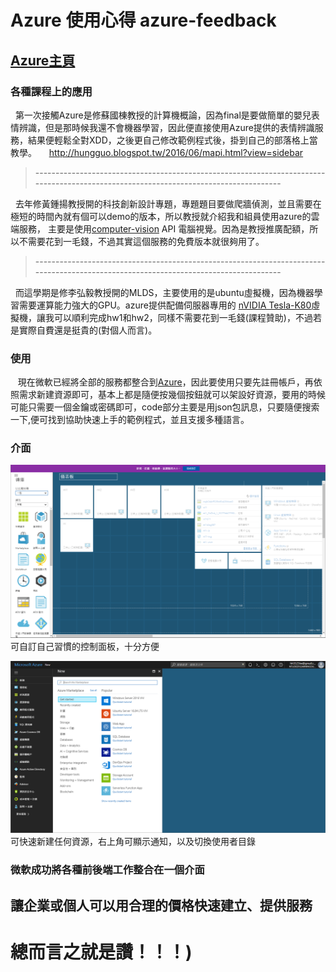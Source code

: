 # Azure 使用心得 azure-feedback    
[Azure]: https://portal.azure.com/
## [Azure主頁][Azure]     

### 各種課程上的應用 ###
    第一次接觸Azure是修蘇國棟教授的計算機概論，因為final是要做簡單的嬰兒表情辨識，但是那時候我還不會機器學習，因此便直接使用Azure提供的表情辨識服務，結果便輕鬆全對XDD，之後更自己修改範例程式後，掛到自己的部落格上當教學。    
http://hungguo.blogspot.tw/2016/06/mapi.html?view=sidebar     
> -------------------------------------------------------------------------------------------------------------------------------------     

    去年修黃鍾揚教授開的科技創新設計專題，專題題目要做爬牆偵測，並且需要在極短的時間內就有個可以demo的版本，所以教授就介紹我和組員使用azure的雲端服務，
主要是使用[computer-vision](https://azure.microsoft.com/zh-tw/services/cognitive-services/computer-vision/ "computer-vision") API 電腦視覺。因為是教授推廣配額，所以不需要花到一毛錢，不過其實這個服務的免費版本就很夠用了。     
> -------------------------------------------------------------------------------------------------------------------------------------      

    而這學期是修李弘毅教授開的MLDS，主要使用的是ubuntu虛擬機，因為機器學習需要運算能力強大的GPU。azure提供配備伺服器專用的 [nVIDIA Tesla-K80](http://www.nvidia.com.tw/object/tesla-servers-tw.html)虛擬機，讓我可以順利完成hw1和hw2，同樣不需要花到一毛錢(課程贊助)，不過若是實際自費還是挺貴的(對個人而言)。    

### 使用 ###
    現在微軟已經將全部的服務都整合到[Azure][]，因此要使用只要先註冊帳戶，再依照需求新建資源即可，基本上都是隨便按幾個按鈕就可以架設好資源，要用的時候可能只需要一個金鑰或密碼即可，code部分主要是用json包訊息，只要隨便搜索一下,便可找到協助快速上手的範例程式，並且支援多種語言。       

### 介面 ###
![Azure儀錶板](https://github.com/b04901066/azure-feedback/blob/master/儀錶板.png)
可自訂自己習慣的控制面板，十分方便

![Azure主頁](https://github.com/b04901066/azure-feedback/blob/master/主頁面.png)
可快速新建任何資源，右上角可顯示通知，以及切換使用者目錄

### 微軟成功將各種前後端工作整合在一個介面
## 讓企業或個人可以用合理的價格快速建立、提供服務
# 總而言之就是讚！！！)
